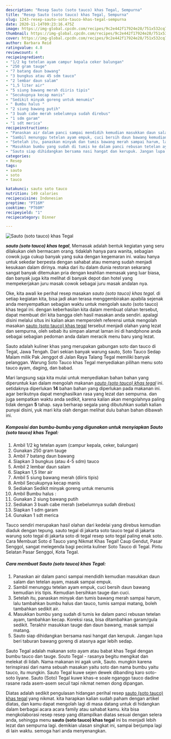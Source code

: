 ```yaml
---
description: "Resep Sauto (soto tauco) khas Tegal, Sempurna"
title: "Resep Sauto (soto tauco) khas Tegal, Sempurna"
slug: 1243-resep-sauto-soto-tauco-khas-tegal-sempurna
date: 2020-11-14T09:23:16.475Z
image: https://img-global.cpcdn.com/recipes/9c2e442f17924e28/751x532cq70/sauto-soto-tauco-khas-tegal-foto-resep-utama.jpg
thumbnail: https://img-global.cpcdn.com/recipes/9c2e442f17924e28/751x532cq70/sauto-soto-tauco-khas-tegal-foto-resep-utama.jpg
cover: https://img-global.cpcdn.com/recipes/9c2e442f17924e28/751x532cq70/sauto-soto-tauco-khas-tegal-foto-resep-utama.jpg
author: Barbara Reid
ratingvalue: 4.8
reviewcount: 4
recipeingredient:
- "1/2 kg tetelan ayam campur kepala ceker balungan"
- "250 gram tauge"
- "7 batang daun bawang"
- "3 bungkus atau 45 sdm tauco"
- "2 lembar daun salam"
- "1,5 liter air"
- "5 siung bawang merah diiris tipis"
- "Secukupnya kecap manis"
- "Sedikit minyak goreng untuk menumis"
- " Bumbu halus "
- "2 siung bawang putih"
- "3 buah cabe merah sebelumnya sudah direbus"
- "1 sdm garam"
- "1 sdt merica"
recipeinstructions:
- "Panaskan air dalam panci sampai mendidih kemudian masukkan daun salam dan tetelan ayam, masak sampai empuk."
- "Sambil menunggu tetelan ayam empuk, cuci bersih daun bawang kemudian iris tipis. Kemudian bersihkan tauge dan cuci."
- "Setelah itu, panaskan minyak dan tumis bawang merah sampai harum, lalu tambahkan bumbu halus dan tauco, tumis sampai matang, boleh tambahkan sedikit air."
- "Masukkan bumbu yang sudah di tumis ke dalam panci rebusan tetelan ayam, tambahkan kecap. Koreksi rasa, bisa ditambahkan garam/gula sedikit. Terakhir masukkan tauge dan daun bawang, masak sampai matang."
- "Sauto siap dihidangkan bersama nasi hangat dan kerupuk. Jangan lupa beri taburan bawang goreng di atasnya agar lebih sedap."
categories:
- Resep
tags:
- sauto
- soto
- tauco

katakunci: sauto soto tauco 
nutrition: 149 calories
recipecuisine: Indonesian
preptime: "PT16M"
cooktime: "PT60M"
recipeyield: "1"
recipecategory: Dinner

---
```



![Sauto (soto tauco) khas Tegal](https://img-global.cpcdn.com/recipes/9c2e442f17924e28/751x532cq70/sauto-soto-tauco-khas-tegal-foto-resep-utama.jpg)

<b><i>sauto (soto tauco) khas tegal</i></b>, Memasak adalah bentuk kegiatan yang seru dilakukan oleh bermacam orang. tidaklah hanya para wanita, sebagian cowok juga cukup banyak yang suka dengan kegemaran ini. walau hanya untuk sekedar berpesta dengan sahabat atau memang sudah menjadi kesukaan dalam dirinya. maka dari itu dalam dunia restoran sekarang sangat banyak ditemukan pria dengan keahlian memasak yang luar biasa, dan banyak juga kita melihat di banyak depot dan hotel yang mempekerjakan juru masak cowok sebagai juru masak andalan nya.

Oke, kita awali ke perihal resep masakan <i>sauto (soto tauco) khas tegal</i>. di setiap kegiatan kita, bisa jadi akan terasa menggembirakan apabila sejenak anda menyempatkan sebagian waktu untuk mengolah sauto (soto tauco) khas tegal ini. dengan keberhasilan kita dalam membuat olahan tersebut, dapat membuat diri kita bangga oleh hasil masakan anda sendiri. apalagi disini melalui situs ini kalian akan memperoleh referensi untuk mengolah masakan <u>sauto (soto tauco) khas tegal</u> tersebut menjadi olahan yang lezat dan sempurna, oleh sebab itu simpan alamat laman ini di handphone anda sebagai sebagian pedoman anda dalam meracik menu baru yang lezat.

Sauto adalah kuliner khas yang merupakan gabungan soto dan tauco di Tegal, Jawa Tengah. Dari sekian banyak warung sauto, Soto Tauco Sedap Malam milik Pak Jenggot di Jalan Raya Talang Tegal memiliki banyak pelanggan. Warung Soto Tauco khas Tegal menyediakan pilihan menu soto tauco ayam, daging, dan babad.


Mari langsung saja kita mulai untuk menyediakan bahan bahan yang diperuntuk kan dalam mengolah makanan <u><i>sauto (soto tauco) khas tegal</i></u> ini. setidaknya diperlukan <b>14</b> bahan bahan yang diperlukan pada makanan ini. agar berikutnya dapat menghasilkan rasa yang lezat dan sempurna. dan juga sempatkan waktu anda sedikit, karena kalian akan mengolahnya paling tidak dengan <b>5</b> tahap. saya berharap segala yang dibutuhkan sudah kalian punyai disini, yuk mari kita olah dengan melihat dulu bahan bahan dibawah ini.

<!--inarticleads1-->

##### Komposisi dan bumbu-bumbu yang digunakan untuk menyiapkan Sauto (soto tauco) khas Tegal:

1. Ambil 1/2 kg tetelan ayam (campur kepala, ceker, balungan)
1. Gunakan 250 gram tauge
1. Ambil 7 batang daun bawang
1. Siapkan 3 bungkus (atau 4-5 sdm) tauco
1. Ambil 2 lembar daun salam
1. Siapkan 1,5 liter air
1. Ambil 5 siung bawang merah (diiris tipis)
1. Ambil Secukupnya kecap manis
1. Sediakan Sedikit minyak goreng untuk menumis
1. Ambil  Bumbu halus :
1. Gunakan 2 siung bawang putih
1. Sediakan 3 buah cabe merah (sebelumnya sudah direbus)
1. Siapkan 1 sdm garam
1. Gunakan 1 sdt merica


Tauco sendiri merupakan hasil olahan dari kedelai yang direbus kemudian diaduk dengan tepung. sauto tegal di jakarta soto tauco tegal di jakarta warung soto tegal di jakarta soto di tegal resep soto tegal paling enak soto. Cara Membuat Soto d Tauco yang Nikmat Khas Tegal! Caup Gendut, Pasar Senggol, sangat melegenda bagi pecinta kuliner Soto Tauco di Tegal. Pintu Selatan Pasar Senggol, Kota Tegal. 

<!--inarticleads2-->

##### Cara membuat Sauto (soto tauco) khas Tegal:

1. Panaskan air dalam panci sampai mendidih kemudian masukkan daun salam dan tetelan ayam, masak sampai empuk.
1. Sambil menunggu tetelan ayam empuk, cuci bersih daun bawang kemudian iris tipis. Kemudian bersihkan tauge dan cuci.
1. Setelah itu, panaskan minyak dan tumis bawang merah sampai harum, lalu tambahkan bumbu halus dan tauco, tumis sampai matang, boleh tambahkan sedikit air.
1. Masukkan bumbu yang sudah di tumis ke dalam panci rebusan tetelan ayam, tambahkan kecap. Koreksi rasa, bisa ditambahkan garam/gula sedikit. Terakhir masukkan tauge dan daun bawang, masak sampai matang.
1. Sauto siap dihidangkan bersama nasi hangat dan kerupuk. Jangan lupa beri taburan bawang goreng di atasnya agar lebih sedap.


Sauto Tegal adalah makanan soto ayam atau babat khas Tegal dengan bumbu tauco dan tauge. Souto Tegal - rasanya begitu mengikat dan melekat di lidah. Nama makanan ini agak unik, Sauto. mungkin karena terinspirasi dari nama sebuah masakan yaitu soto dan nama bumbu yaitu tauco, itu mungkin. Sauto Tegal kuwe sejen dewek dibanding karo soto-soto liyane. Sauto (Soto) Tegal kuwe khas-e soale nganggo tauco dadine rasane rada asem-asem secuil tapi nikmat nemen dong dipangan. 

Diatas adalah sedikit pengulasan hidangan perihal resep <u>sauto (soto tauco) khas tegal</u> yang nikmat. kita harapkan kalian sudah paham dengan artikel diatas, dan kamu dapat mengolah lagi di masa datang untuk di hidangkan dalam berbagai acara acara family atau sahabat kamu. kita bisa mengkolaborasi resep resep yang ditampilkan diatas sesuai dengan selera anda, sehingga menu <b>sauto (soto tauco) khas tegal</b> ini bs menjadi lebih lezat dan sempurna lagi. demikian ulasan singkat ini, sampai berjumpa lagi di lain waktu. semoga hari anda menyenangkan.
